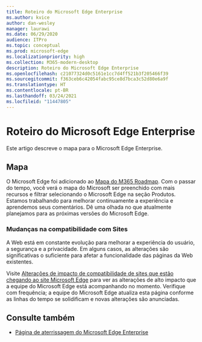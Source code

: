 ```yaml
---
title: Roteiro do Microsoft Edge Enterprise
ms.author: kvice
author: dan-wesley
manager: laurawi
ms.date: 06/29/2020
audience: ITPro
ms.topic: conceptual
ms.prod: microsoft-edge
ms.localizationpriority: high
ms.collection: M365-modern-desktop
description: Roteiro do Microsoft Edge Enterprise
ms.openlocfilehash: c21077324d0c5161e1cc7d4ff521b3f205466f39
ms.sourcegitcommit: f363ceb6c42054fabc95ce8d7bca3c52d80e6a9f
ms.translationtype: HT
ms.contentlocale: pt-BR
ms.lasthandoff: 03/24/2021
ms.locfileid: "11447805"
---
```

# <a name="microsoft-edge-enterprise-roadmap"></a>Roteiro do Microsoft Edge Enterprise

Este artigo descreve o mapa para o Microsoft Edge Enterprise.

## <a name="roadmap"></a>Mapa

O Microsoft Edge foi adicionado ao [Mapa do M365 Roadmap](https://www.microsoft.com/microsoft-365/roadmap?filters=&searchterms=Microsoft%2CEdge). Com o passar do tempo, você verá o mapa do Microsoft ser  preenchido com mais recursos e filtrar selecionando o Microsoft Edge na seção Produtos. Estamos trabalhando para melhorar continuamente a experiência e aprendemos seus comentários. Dê uma olhada no que atualmente planejamos para as próximas versões do Microsoft Edge. 

### <a name="site-compatibility-changes"></a>Mudanças na compatibilidade com Sites

A Web está em constante evolução para melhorar a experiência do usuário, a segurança e a privacidade. Em alguns casos, as alterações são significativas o suficiente para afetar a funcionalidade das páginas da Web existentes.

Visite [Alterações de impacto de compatibilidade de sites que estão chegando ao site Microsoft Edge](/microsoft-edge/web-platform/site-impacting-changes) para ver as alterações de alto impacto que a equipe do Microsoft Edge está acompanhando no momento. Verifique com frequência; a equipe do Microsoft Edge atualiza esta página conforme as linhas do tempo se solidificam e novas alterações são anunciadas.

## <a name="see-also"></a>Consulte também

- [Página de aterrissagem do Microsoft Edge Enterprise](https://aka.ms/EdgeEnterprise)